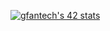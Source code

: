 [![gfantech's 42 stats](https://badge42.vercel.app/api/v2/cli4ewy24004008l5khlx82tq/stats?cursusId=21&coalitionId=284)](https://github.com/JaeSeoKim/badge42)
